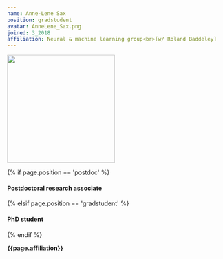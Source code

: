 ```yaml
---
name: Anne-Lene Sax
position: gradstudent
avatar: AnneLene_Sax.png
joined: 3_2018
affiliation: Neural & machine learning group<br>[w/ Roland Baddeley]
---
```


<img width="250" src="{{site.baseurl}}/images/people/{{page.avatar}}" data-action="zoom">

 {% if page.position == 'postdoc' %}
<h4>Postdoctoral research associate</h4>
 {% elsif page.position == 'gradstudent' %}
<h4>PhD student</h4>
 {% endif %}

<b>{{page.affiliation}}</b>
